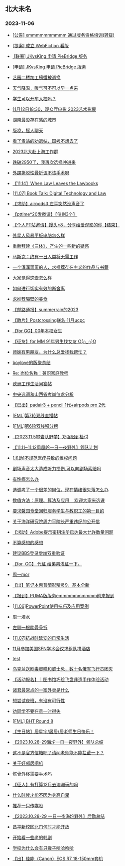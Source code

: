 ## 北大未名 
### 2023-11-06

+ [[公告] emmmmmmmmmm 通过版务资格培训(转载)](https://bbs.pku.edu.cn/v2/post-read.php?bid=740&threadid=18675437)

+ [[提案] 成立 WebFiction 看版](https://bbs.pku.edu.cn/v2/post-read.php?bid=665&threadid=18652588)

+ [ [联署] JKvsKing 申请 PieBridge 版务](https://bbs.pku.edu.cn/v2/post-read.php?bid=751&threadid=18675387)

+ [[申请] JKvsKing 申请 PieBridge 版务](https://bbs.pku.edu.cn/v2/post-read.php?bid=751&threadid=18667154)

+ [艺园二楼加工螃蟹被调换](https://bbs.pku.edu.cn/v2/post-read.php?bid=1431&threadid=18675209)

+ [天气降温，暖气可不可以早一点来](https://bbs.pku.edu.cn/v2/post-read.php?bid=1431&threadid=18675425)

+ [学生可以开车入校吗？](https://bbs.pku.edu.cn/v2/post-read.php?bid=1107&threadid=18672438)

+ [11月12日18:30，观众厅电影 2023艺术影展](https://bbs.pku.edu.cn/v2/post-read.php?bid=222&threadid=18675550)

+ [湖南最没存在感的城市](https://bbs.pku.edu.cn/v2/post-read.php?bid=474&threadid=18675224)

+ [版凉，摇人聊天](https://bbs.pku.edu.cn/v2/post-read.php?bid=474&threadid=18576748)

+ [看了贵站的劝退帖，国考不想去了](https://bbs.pku.edu.cn/v2/post-read.php?bid=475&threadid=18674363)

+ [2023北大赴上海工作群](https://bbs.pku.edu.cn/v2/post-read.php?bid=472&threadid=18550698)

+ [跌破2950了，我再次选择冲进来](https://bbs.pku.edu.cn/v2/post-read.php?bid=249&threadid=18668674)

+ [外踝撕脱性骨折该不该手术呀](https://bbs.pku.edu.cn/v2/post-read.php?bid=244&threadid=18672619)

+ [【11.14】When Law Leaves the Lawbooks](https://bbs.pku.edu.cn/v2/post-read.php?bid=342&threadid=18675447)

+ [[11.07] Book Talk: Digital Technology and Law](https://bbs.pku.edu.cn/v2/post-read.php?bid=342&threadid=18675440)

+ [【求助】airpods3 左耳突然没声音了](https://bbs.pku.edu.cn/v2/post-read.php?bid=488&threadid=18674442)

+ [【pttime*20发邀请】【仅剩3个】](https://bbs.pku.edu.cn/v2/post-read.php?bid=209&threadid=18667088)

+ [【个人PT站邀请】馒头*8，分享给爱观影的你【结束】](https://bbs.pku.edu.cn/v2/post-read.php?bid=209&threadid=18665165)

+ [外星人风暴平板电脑怎么样](https://bbs.pku.edu.cn/v2/post-read.php?bid=1361&threadid=18675208)

+ [重新拜读《三体》，产生的一些新的疑惑](https://bbs.pku.edu.cn/v2/post-read.php?bid=53&threadid=18675446)

+ [马斯克：终有一日人类将无需工作](https://bbs.pku.edu.cn/v2/post-read.php?bid=251&threadid=18674979)

+ [一个浑浑噩噩的人，求推荐存在主义的作品与书籍](https://bbs.pku.edu.cn/v2/post-read.php?bid=53&threadid=18609762)

+ [大家觉得这壶怎么样](https://bbs.pku.edu.cn/v2/post-read.php?bid=296&threadid=18675227)

+ [如何进行切实有效的断舍离](https://bbs.pku.edu.cn/v2/post-read.php?bid=354&threadid=18672097)

+ [求推荐隔壁的美食](https://bbs.pku.edu.cn/v2/post-read.php?bid=90&threadid=18671295)

+ [【邮路通报】summerrain的2023](https://bbs.pku.edu.cn/v2/post-read.php?bid=1367&threadid=18485296)

+ [【散片】Postcrossing联名·11月ucpc](https://bbs.pku.edu.cn/v2/post-read.php?bid=1367&threadid=18675384)

+ [【for GG】00年本校女生](https://bbs.pku.edu.cn/v2/post-read.php?bid=167&threadid=18675530)

+ [【征友】for MM 91年男生找女友 O(∩_∩)O](https://bbs.pku.edu.cn/v2/post-read.php?bid=167&threadid=18675409)

+ [师妹有男朋友，为什么总爱找我帮忙？](https://bbs.pku.edu.cn/v2/post-read.php?bid=103&threadid=18675541)

+ [boylove的版聚总结](https://bbs.pku.edu.cn/v2/post-read.php?bid=52&threadid=18675463)

+ [Re: 岗位名称：兼职家庭教师](https://bbs.pku.edu.cn/v2/post-read.php?bid=419&threadid=18675390)

+ [欧洲工作生活问答帖](https://bbs.pku.edu.cn/v2/post-read.php?bid=99&threadid=18674777)

+ [中央选调和山西省考岗位求分析](https://bbs.pku.edu.cn/v2/post-read.php?bid=99&threadid=18675319)

+ [【已出】padair3 + pencil 1代+airpods pro 2代](https://bbs.pku.edu.cn/v2/post-read.php?bid=71&threadid=18675433)

+ [[FML]第7轮双线直播帖](https://bbs.pku.edu.cn/v2/post-read.php?bid=519&threadid=18674721)

+ [[FML]第6轮双线积分榜](https://bbs.pku.edu.cn/v2/post-read.php?bid=519&threadid=18674229)

+ [【2023.11.5攀岩队野攀】郑强迟到检讨](https://bbs.pku.edu.cn/v2/post-read.php?bid=224&threadid=18675516)

+ [【11.11~11.12凤凰岭一日一夜野外】领队计划](https://bbs.pku.edu.cn/v2/post-read.php?bid=224&threadid=18675547)

+ [[求助]不规范医疗导致的维权问题](https://bbs.pku.edu.cn/v2/post-read.php?bid=301&threadid=18672195)

+ [剧场声音太大造成听力损伤,可以向剧场索赔吗](https://bbs.pku.edu.cn/v2/post-read.php?bid=301&threadid=18647495)

+ [有性瘾怎么办](https://bbs.pku.edu.cn/v2/post-read.php?bid=690&threadid=18675173)

+ [选调考了一个很差的岗位，现在情绪很失落怎么办](https://bbs.pku.edu.cn/v2/post-read.php?bid=690&threadid=18674785)

+ [数值方法：原理、算法及应用    欢迎大家来选课](https://bbs.pku.edu.cn/v2/post-read.php?bid=1408&threadid=18376256)

+ [要求馨园食堂回归服务学生与教职工的第一目的](https://bbs.pku.edu.cn/v2/post-read.php?bid=438&threadid=18675314)

+ [关于海洋研究院周力平院长严重违纪的公开信](https://bbs.pku.edu.cn/v2/post-read.php?bid=438&threadid=18106999)

+ [【求助】Adobe提示密钥注册已达最大允许数量问题](https://bbs.pku.edu.cn/v2/post-read.php?bid=668&threadid=18675172)

+ [不算感想的感想](https://bbs.pku.edu.cn/v2/post-read.php?bid=52&threadid=18675317)

+ [建议BBS登录增加双重验证](https://bbs.pku.edu.cn/v2/post-read.php?bid=1&threadid=18675607)

+ [【for  GG】 代征 给弟弟浅征一下。](https://bbs.pku.edu.cn/v2/post-read.php?bid=167&threadid=18675603)

+ [周一mor](https://bbs.pku.edu.cn/v2/post-read.php?bid=468&threadid=18675649)

+ [【出】笔记本惠普暗影精灵9，基本全新](https://bbs.pku.edu.cn/v2/post-read.php?bid=71&threadid=18675546)

+ [【报到】PUMA版版务emmmmmmmmmm前来报到](https://bbs.pku.edu.cn/v2/post-read.php?bid=740&threadid=18675678)

+ [[11.06]PowerPoint使用技巧及应用案例](https://bbs.pku.edu.cn/v2/post-read.php?bid=25&threadid=18675673)

+ [周一灌水](https://bbs.pku.edu.cn/v2/post-read.php?bid=610&threadid=18675675)

+ [左侧一根肋骨骨折](https://bbs.pku.edu.cn/v2/post-read.php?bid=244&threadid=18675674)

+ [[11.07]抗战时延安的日常生活](https://bbs.pku.edu.cn/v2/post-read.php?bid=342&threadid=18675679)

+ [11月参加美国SFN学术会议求组队拼酒店](https://bbs.pku.edu.cn/v2/post-read.php?bid=94&threadid=18670697)

+ [test](https://bbs.pku.edu.cn/v2/post-read.php?bid=7&threadid=18671420)

+ [乌克兰送剧毒蛋糕和威士忌，数十名俄军飞行员团灭](https://bbs.pku.edu.cn/v2/post-read.php?bid=155&threadid=18669602)

+ [【活动报名】｜图书馆巧绘飞盘非遗手作体验活动](https://bbs.pku.edu.cn/v2/post-read.php?bid=25&threadid=18675681)

+ [诸君最常点的一家外卖是什么](https://bbs.pku.edu.cn/v2/post-read.php?bid=90&threadid=18672655)

+ [想尝试夜班，有没有可行性](https://bbs.pku.edu.cn/v2/post-read.php?bid=103&threadid=18675534)

+ [劝同学不要在意一时得失](https://bbs.pku.edu.cn/v2/post-read.php?bid=99&threadid=18675493)

+ [[FML] BHT Round 8](https://bbs.pku.edu.cn/v2/post-read.php?bid=519&threadid=18675686)

+ [【生日帖】居星宇/居居/居老师生日快乐！](https://bbs.pku.edu.cn/v2/post-read.php?bid=224&threadid=18675258)

+ [【2023.10.28-29海坨一日一夜野外】领队总结](https://bbs.pku.edu.cn/v2/post-read.php?bid=224&threadid=18672901)

+ [这不是官方信箱吧？请问老师能不能拦截一下？](https://bbs.pku.edu.cn/v2/post-read.php?bid=668&threadid=18675684)

+ [关于好邻居闸机](https://bbs.pku.edu.cn/v2/post-read.php?bid=138&threadid=18667670)

+ [髌骨外移需要手术吗](https://bbs.pku.edu.cn/v2/post-read.php?bid=244&threadid=18675702)

+ [【征人】有打算12月去澳洲玩的吗](https://bbs.pku.edu.cn/v2/post-read.php?bid=94&threadid=18675711)

+ [什么时候才能不因为身高自卑](https://bbs.pku.edu.cn/v2/post-read.php?bid=690&threadid=18675297)

+ [推荐一只传媒股](https://bbs.pku.edu.cn/v2/post-read.php?bid=249&threadid=18675730)

+ [【2023.10.28-29 一日一夜海坨野外】后勤总结](https://bbs.pku.edu.cn/v2/post-read.php?bid=224&threadid=18672597)

+ [昌平新校区北门何时才能开放](https://bbs.pku.edu.cn/v2/post-read.php?bid=438&threadid=18671507)

+ [开始看一些老的韩剧](https://bbs.pku.edu.cn/v2/post-read.php?bid=200&threadid=18666034)

+ [学校为什么会有只猴子哈哈哈哈](https://bbs.pku.edu.cn/v2/post-read.php?bid=103&threadid=18675701)

+ [【出】佳能（Canon）EOS R7 18-150mm套机](https://bbs.pku.edu.cn/v2/post-read.php?bid=71&threadid=18675323)

